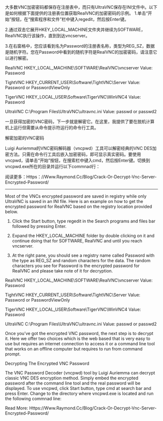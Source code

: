 大多数VNC加密密码都保存在注册表中，而只有UltraVNC保存在INI文件中。以下是如何根据下面提供的注册表位置获取RealVNC的加密密码的示例。
1.单击“开始”按钮，在“搜索程序和文件”栏中键入regedit，然后按Enter键。

2.通过双击它展开HKEY_LOCAL_MACHINE文件夹并继续为SOFTWARE，RealVNC执行该操作，直到到达vncserver。

3.在右窗格中，您应该看到名为Password的注册表名称，类型为REG_SZ，数据是随机字符。您在Password中看到的随机字符是RealVNC的加密密码，请注意它以进行解密。

RealVNC
HKEY_LOCAL_MACHINE\SOFTWARE\RealVNC\vncserver
Value: Password

TightVNC
HKEY_CURRENT_USER\Software\TightVNC\Server
Value: Password or PasswordViewOnly

TigerVNC
HKEY_LOCAL_USER\Software\TigerVNC\WinVNC4
Value: Password

UltraVNC
C:\Program Files\UltraVNC\ultravnc.ini
Value: passwd or passwd2

一旦获得加密的VNC密码，下一步就是解密它。在这里，我提供了要在脱机计算机上运行但需要从命令提示符运行的命令行工具。

解密加密的VNC密码

Luigi Auriemma的VNC密码解码器（vncpwd）工具可以解密经典的VNC DES加密方法。只需在命令行工具后嵌入加密密码，即可显示真实密码。要使用vncpwd，请单击“开始”按钮，在搜索栏中键入cmd，然后按Enter键。切换到vncpwd.exe所在的目录并运行以下commnad行：

阅读更多：Https：//Www.Raymond.Cc/Blog/Crack-Or-Decrypt-Vnc-Server-Encrypted-Password/




---------------------------------------------------------------------------------------------



Most of the VNCs encrypted password are saved in registry while only UltraVNC is saved in an INI file. Here is an example on how to get the encrypted password for RealVNC based on the registry location provided below.
1. Click the Start button, type regedit in the Search programs and files bar followed by pressing Enter.

2. Expand the HKEY_LOCAL_MACHINE folder by double clicking on it and continue doing that for SOFTWARE, RealVNC and until you reach vncserver.

3. At the right pane, you should see a registry name called Password with the type as REG_SZ and random characters for the data. The random characters you see for Password is the encrypted password for RealVNC and please take note of it for decryption.

RealVNC
HKEY_LOCAL_MACHINE\SOFTWARE\RealVNC\vncserver
Value: Password

TightVNC
HKEY_CURRENT_USER\Software\TightVNC\Server
Value: Password or PasswordViewOnly

TigerVNC
HKEY_LOCAL_USER\Software\TigerVNC\WinVNC4
Value: Password

UltraVNC
C:\Program Files\UltraVNC\ultravnc.ini
Value: passwd or passwd2

Once you’ve got the encrypted VNC password, the next step is to decrypt it. Here we offer two choices which is the web based that is very easy to use but requires an internet connection to access it or a command line tool that works on an offline computer but requires to run from command prompt.

Decrypting The Encrypted VNC Password

The VNC Password Decoder (vncpwd) tool by Luigi Auriemma can decrypt classic VNC DES encryption method. Simply embed the encrypted password after the command line tool and the real password will be displayed. To use vncpwd, click Start button, type cmd at search bar and press Enter. Change to the directory where vncpwd.exe is located and run the following commnad line:

Read More: Https://Www.Raymond.Cc/Blog/Crack-Or-Decrypt-Vnc-Server-Encrypted-Password/

